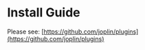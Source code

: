 # Install Guide

Please see: [https://github.com/joplin/plugins](https://github.com/joplin/plugins)

